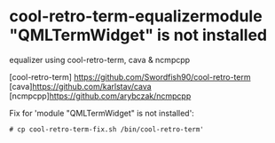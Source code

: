 # cool-retro-term-equalizermodule "QMLTermWidget" is not installed
equalizer using cool-retro-term, cava &amp; ncmpcpp


[cool-retro-term] https://github.com/Swordfish90/cool-retro-term
[cava]https://github.com/karlstav/cava
[ncmpcpp]https://github.com/arybczak/ncmpcpp

Fix for 'module "QMLTermWidget" is not installed':

```
# cp cool-retro-term-fix.sh /bin/cool-retro-term'
```

